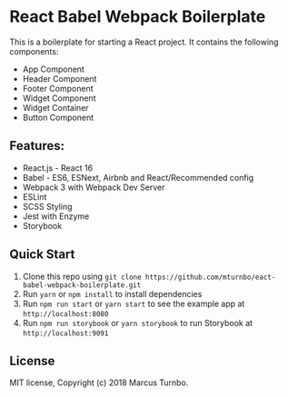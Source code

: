 # React Babel Webpack Boilerplate

This is a boilerplate for starting a React project.  It contains the following components:
* App Component
* Header Component
* Footer Component
* Widget Component
* Widget Container
* Button Component

## Features:
* React.js - React 16
* Babel - ES6, ESNext, Airbnb and React/Recommended config
* Webpack 3 with Webpack Dev Server
* ESLint
* SCSS Styling
* Jest with Enzyme
* Storybook

## Quick Start
1. Clone this repo using `git clone https://github.com/mturnbo/eact-babel-webpack-boilerplate.git`
1. Run `yarn` or `npm install` to install dependencies
1. Run `npm run start` or `yarn start` to see the example app at `http://localhost:8080`
1. Run `npm run storybook` or `yarn storybook` to run Storybook at `http://localhost:9091`

## License
MIT license, Copyright (c) 2018 Marcus Turnbo.
